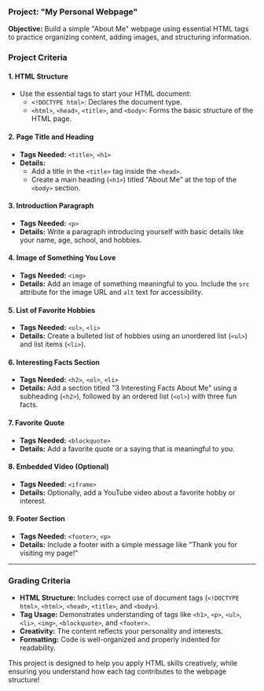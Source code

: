 ### Project: "My Personal Webpage"  
**Objective:** Build a simple "About Me" webpage using essential HTML tags to practice organizing content, adding images, and structuring information.  


### **Project Criteria**

#### **1. HTML Structure**
   - Use the essential tags to start your HTML document:
     - `<!DOCTYPE html>`: Declares the document type.
     - `<html>`, `<head>`, `<title>`, and `<body>`: Forms the basic structure of the HTML page.

#### **2. Page Title and Heading**
   - **Tags Needed:** `<title>`, `<h1>`
   - **Details:** 
     - Add a title in the `<title>` tag inside the `<head>`.
     - Create a main heading (`<h1>`) titled "About Me" at the top of the `<body>` section.

#### **3. Introduction Paragraph**
   - **Tags Needed:** `<p>`
   - **Details:** Write a paragraph introducing yourself with basic details like your name, age, school, and hobbies.

#### **4. Image of Something You Love**
   - **Tags Needed:** `<img>`
   - **Details:** Add an image of something meaningful to you. Include the `src` attribute for the image URL and `alt` text for accessibility.

#### **5. List of Favorite Hobbies**
   - **Tags Needed:** `<ul>`, `<li>`
   - **Details:** Create a bulleted list of hobbies using an unordered list (`<ul>`) and list items (`<li>`).

#### **6. Interesting Facts Section**
   - **Tags Needed:** `<h2>`, `<ol>`, `<li>`
   - **Details:** Add a section titled "3 Interesting Facts About Me" using a subheading (`<h2>`), followed by an ordered list (`<ol>`) with three fun facts.

#### **7. Favorite Quote**
   - **Tags Needed:** `<blockquote>`
   - **Details:** Add a favorite quote or a saying that is meaningful to you.

#### **8. Embedded Video (Optional)**
   - **Tags Needed:** `<iframe>`
   - **Details:** Optionally, add a YouTube video about a favorite hobby or interest. 

#### **9. Footer Section**
   - **Tags Needed:** `<footer>`, `<p>`
   - **Details:** Include a footer with a simple message like "Thank you for visiting my page!"

---

### **Grading Criteria**
- **HTML Structure:** Includes correct use of document tags (`<!DOCTYPE html>`, `<html>`, `<head>`, `<title>`, and `<body>`).
- **Tag Usage:** Demonstrates understanding of tags like `<h1>`, `<p>`, `<ul>`, `<li>`, `<img>`, `<blockquote>`, and `<footer>`.
- **Creativity:** The content reflects your personality and interests.
- **Formatting:** Code is well-organized and properly indented for readability. 

This project is designed to help you apply HTML skills creatively, while ensuring you understand how each tag contributes to the webpage structure!